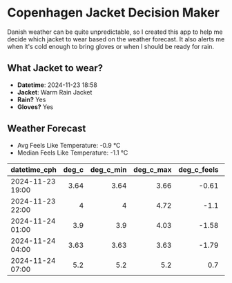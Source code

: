 
# Copenhagen Jacket Decision Maker

Danish weather can be quite unpredictable, so I created this app to help me decide which jacket to wear based on the weather forecast. 
It also alerts me when it's cold enough to bring gloves or when I should be ready for rain.

## What Jacket to wear?

- **Datetime**: 2024-11-23 18:58
- **Jacket**: Warm Rain Jacket
- **Rain?** Yes
- **Gloves?** Yes

## Weather Forecast
- Avg Feels Like Temperature: -0.9 °C
- Median Feels Like Temperature: -1.1 °C

| datetime_cph     |   deg_c |   deg_c_min |   deg_c_max |   deg_c_feels | weather   | wind   | rain   |
|:-----------------|--------:|------------:|------------:|--------------:|:----------|:-------|:-------|
| 2024-11-23 19:00 |    3.64 |        3.64 |        3.66 |         -0.61 | Clouds    | Medium | None   |
| 2024-11-23 22:00 |    4    |        4    |        4.72 |         -1.1  | Clouds    | High   | None   |
| 2024-11-24 01:00 |    3.9  |        3.9  |        4.03 |         -1.58 | Rain      | High   | Low    |
| 2024-11-24 04:00 |    3.63 |        3.63 |        3.63 |         -1.79 | Rain      | High   | Low    |
| 2024-11-24 07:00 |    5.2  |        5.2  |        5.2  |          0.7  | Rain      | High   | Low    |
        